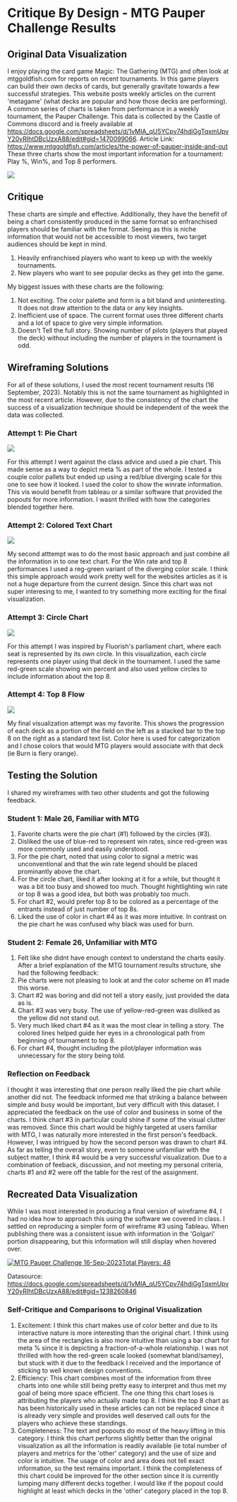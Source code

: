 # Critique By Design - MTG Pauper Challenge Results

## Original Data Visualization

I enjoy playing the card game Magic: The Gathering (MTG) and often look at mtggoldfish.com for reports on recent tournaments. In this game players can build their own decks of cards, but generally gravitate towards a few successful strategies. This website posts weekly articles on the current 'metagame' (what decks are popular and how those decks are performing). A common series of charts is taken from performance in a weekly tournament, the Pauper Challenge. This data is collected by the Castle of Commons discord and is freely available at https://docs.google.com/spreadsheets/d/1vMIA_qU5YCpv74hdiGgTqxmUpvY20yRIhtDBcUzxA88/edit#gid=1470099066.
Article Link: https://www.mtggoldfish.com/articles/the-power-of-pauper-inside-and-out
These three charts show the most important information for a tournament: Play %, Win%, and Top 8 performers.

![](meta.png)

## Critique

These charts are simple and effective. Additionally, they have the benefit of being a chart consistently produced in the same format so enfranchised players should be familiar with the format. Seeing as this is niche information that would not be accessible to most viewers, two target audiences should be kept in mind.
1) Heavily enfranchised players who want to keep up with the weekly tournaments.
2) New players who want to see popular decks as they get into the game.

My biggest issues with these charts are the following:
1) Not exciting. The color palette and form is a bit bland and uninteresting. It does not draw attention to the data or any key insights.
2) Inefficient use of space. The current format uses three different charts and a lot of space to give very simple information.
3) Doesn't Tell the full story. Showing number of pilots (players that played the deck) without including the number of players in the tournament is odd.

## Wireframing Solutions

For all of these solutions, I used the most recent tournament results (16 September, 2023). Notably this is not the same tournament as highlighted in the most recent article. However, due to the consistency of the chart the success of a visualization technique should be independent of the week the data was collected.

### Attempt 1: Pie Chart

![](IMG_0196.jpg)

For this attempt I went against the class advice and used a pie chart. This made sense as a way to depict meta % as part of the whole. I tested a couple color pallets but ended up using a red/blue diverging scale for this one to see how it looked. I used the color to show the winrate information. This vis would benefit from tableau or a similar software that provided the popouts for more information. I wasnt thrilled with how the categories blended together here.

### Attempt 2: Colored Text Chart

![](IMG_0197.jpg)

My second atttempt was to do the most basic approach and just combine all the information in to one text chart. For the Win rate and top 8 performances I used a reg-green variant of the diverging color scale. I think this simple approach would work pretty well for the websites articles as it is not a huge departure from the current design. Since this chart was not super interesing to me, I wanted to try something more exciting for the final visualization.

### Attempt 3: Circle Chart

![](IMG_0198.jpg)

For this attempt I was inspired by Fluorish's parliament chart, where each seat is represented by its own circle. In this visualization, each circle represents one player using that deck in the tournament. I used the same red-green scale showing win percent and also used yellow circles to include information about the top 8.

### Attempt 4: Top 8 Flow

![](IMG_0199.jpg)

My final visualization attempt was my favorite. This shows the progression of each deck as a portion of the field on the left as a stacked bar to the top 8 on the right as a standard text list. Color here is used for categorization and I chose colors that would MTG players would associate with that deck (ie Burn is fiery orange). 

## Testing the Solution

I shared my wireframes with two other students and got the following feedback.

### Student 1: Male 26, Familiar with MTG

1) Favorite charts were the pie chart (#1) followed by the circles (#3).
2) Disliked the use of blue-red to represent win rates, since red-green was more commonly used and easily understood.
3) For the pie chart, noted that using color to signal a metric was unconventional and that the win rate legend should be placed prominantly above the chart.
4) For the circle chart, liked it after looking at it for a while, but thought it was a bit too busy and showed too much. Thought hightlighting win rate or top 8 was a good idea, but both was probably too much.
5) For chart #2, would prefer top 8 to be colored as a percentage of the entrants instead of just number of top 8s.
6) Liked the use of color in chart #4 as it was more intuitive. In contrast on the pie chart he was confused why black was used for burn.

### Student 2: Female 26, Unfamiliar with MTG

1) Felt like she didnt have enough context to understand the charts easily. After a brief explanation of the MTG tournament results structure, she had the following feedback:
2) Pie charts were not pleasing to look at and the color scheme on #1 made this worse.
3) Chart #2 was boring and did not tell a story easily, just provided the data as is.
4) Chart #3 was very busy. The use of yellow-red-green was disliked as the yellow did not stand out.
5) Very much liked chart #4 as it was the most clear in telling a story. The colored lines helped guide her eyes in a chronological path from beginning of tournament to top 8.
6) For chart #4, thought including the pilot/player information was unnecessary for the story being told.

### Reflection on Feedback

I thought it was interesting that one person really liked the pie chart while another did not. The feedback informed me that striking a balance between simple and busy would be important, but very difficult with this dataset. I appreciated the feedback on the use of color and business in some of the charts. I think chart #3 in particular could shine if some of the visual clutter was removed. Since this chart would be highly targeted at users familiar with MTG, I was naturally more interested in the first person's feedback. However, I was intrigued by how the second person was drawn to chart #4. As far as telling the overall story, even to someone unfamiliar with the subject matter, I think #4 would be a very successful visualization. Due to a combination of feeback, discussion, and not meeting my personal criteria, charts #1 and #2 were off the table for the rest of the assignment.

## Recreated Data Visualization

While I was most interested in producing a final version of wireframe #4, I had no idea how to approach this using the software we covered in class. I settled on reproducing a simpler form of wireframe #3 using Tableau. When publishing there was a consistent issue with information in the 'Golgari' portion disappearing, but this information will still display when hovered over.

<div class='tableauPlaceholder' id='viz1695263486603' style='position: relative'><noscript><a href='#'><img alt='MTG Pauper Challenge 16-Sep-2023Total Players: 48 ' src='https:&#47;&#47;public.tableau.com&#47;static&#47;images&#47;MT&#47;MTGPauperChallenge&#47;Sheet1&#47;1_rss.png' style='border: none' /></a></noscript><object class='tableauViz'  style='display:none;'><param name='host_url' value='https%3A%2F%2Fpublic.tableau.com%2F' /> <param name='embed_code_version' value='3' /> <param name='site_root' value='' /><param name='name' value='MTGPauperChallenge&#47;Sheet1' /><param name='tabs' value='no' /><param name='toolbar' value='yes' /><param name='static_image' value='https:&#47;&#47;public.tableau.com&#47;static&#47;images&#47;MT&#47;MTGPauperChallenge&#47;Sheet1&#47;1.png' /> <param name='animate_transition' value='yes' /><param name='display_static_image' value='yes' /><param name='display_spinner' value='yes' /><param name='display_overlay' value='yes' /><param name='display_count' value='yes' /><param name='language' value='en-US' /><param name='filter' value='publish=yes' /></object></div>                
<script type='text/javascript'>                    
var divElement = document.getElementById('viz1695263486603');                    
var vizElement = divElement.getElementsByTagName('object')[0];                    
vizElement.style.width='100%';vizElement.style.height=(divElement.offsetWidth*0.75)+'px';                    
var scriptElement = document.createElement('script');scriptElement.src = 'https://public.tableau.com/javascripts/api/viz_v1.js';                    
vizElement.parentNode.insertBefore(scriptElement, vizElement);                
</script>

Datasource: https://docs.google.com/spreadsheets/d/1vMIA_qU5YCpv74hdiGgTqxmUpvY20yRIhtDBcUzxA88/edit#gid=1238260846

### Self-Critique and Comparisons to Original Visualization

1) Excitement: I think this chart makes use of color better and due to its interactive nature is more interesting than the original chart. I think using the area of the rectangles is also more intuitive than using a bar chart for meta % since it is depicting a fraction-of-a-whole relationship. I was not thrilled with how the red-green scale looked (somewhat bland/samey), but stuck with it due to the feedback I received and the importance of sticking to well known design conventions.
2) Efficiency: This chart combines most of the information from three charts into one while still being pretty easy to interpret and thus met my goal of being more space efficient. The one thing this chart loses is attributing the players who actually made top 8. I think the top 8 chart as has been historically used in these articles can not be replaced since it is already very simple and provides well deserved call outs for the players who achieve these standings.
3) Completeness: The text and popouts do most of the heavy lifting in this category. I think this chart performs slightly better than the original visualization as all the information is readily available (ie total number of players and metrics for the 'other' category) and the use of size and color is intuitive. The usage of color and area does not tell exact information, so the text remains important. I think the completeness of this chart could be improved for the other section since it is currently lumping many different decks together. I would like if the popout could highlight at least which decks in the 'other' category placed in the top 8.

